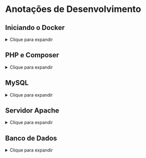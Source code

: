 # Anotações de Desenvolvimento

## Iniciando o Docker

<details>
<summary>Clique para expandir</summary>

- **Iniciar serviço Docker:**
  ```bash
  sudo service docker start
  ```

- **Lista de distribuições no WSL:**
  ```bash
  wsl --list --verbose
  ```

- **Definir versão padrão do WSL:**
  ```bash
  wsl --set-version Ubuntu-20.04 2
  ```

- **Desinstalar distribuição:**
  ```bash
  wsl --unregister Ubuntu-24.04
  ```

- **Configurações do WSL:**
  Ao iniciar o WSL, edite o arquivo de configuração:
  ```bash
  sudo vim /etc/wsl.conf
  ```

- **Iniciar ambiente Docker com docker-compose:**
  ```bash
  docker-compose up -d
  ```

</details>

## PHP e Composer

<details>
<summary>Clique para expandir</summary>

- **Instalar PHP CLI, Unzip e Curl:**
  ```bash
  sudo apt install php-cli unzip curl
  ```

- **Baixar o Composer:**
  ```bash
  curl -sS https://getcomposer.org/installer -o composer-setup.php
  ```

- **Instalar o Composer:**
  ```bash
  sudo php composer-setup.php --install-dir=/usr/local/bin --filename=composer
  ```

- **Criar um ambiente Laravel:**
  ```bash
  curl -s "https://laravel.build/laravel-10-teste?with=mysql,redis,mailpit" | bash
  ```

- **Verificar versões possíveis do PHP:**
  ```bash
  sudo update-alternatives --config php
  ```

</details>

## MySQL

<details>
<summary>Clique para expandir</summary>

- **Iniciar MySQL:**
  ```bash
  sudo service mysql start
  sudo mysql -u root -p
  ```

- **Redefinir privilégios de um usuário:**
  ```sql
  ALTER USER 'root'@'localhost' IDENTIFIED WITH mysql_native_password BY 'root';
  FLUSH PRIVILEGES;
  ```

- **Verificar a porta do MySQL:**
  ```bash
  cat /etc/mysql/mysql.conf.d/mysqld.cnf | grep port
  ```

- **Verificar conexão do MySQL:**
  ```bash
  sudo service mysql status
  ```

- **Instalar PHP para MySQL:**
  ```bash
  sudo apt install php8.2-mysql
  ```

- **Usando a porta 3306:**
  ```bash
  sudo ss -tuln | grep 3306
  sudo lsof -i :80
  ```

</details>

## Servidor Apache

<details>
<summary>Clique para expandir</summary>

- **Identificar status e parar servidor Apache:**
  ```bash
  sudo systemctl status apache2
  sudo systemctl stop apache2
  ```

- **Verificar o hash do instalador do Composer:**
  ```bash
  HASH=$(curl -sS https://composer.github.io/installer.sig)
  php -r "if (hash_file('SHA384', 'composer-setup.php') === '$HASH') { echo 'Installer verified'; } else { echo 'Installer corrupt'; unlink('composer-setup.php'); } echo PHP_EOL;"
  ```

</details>

## Banco de Dados

<details>
<summary>Clique para expandir</summary>

- **Criar usuário no banco de dados:**
  ```sql
  CREATE USER 'sail'@'%' IDENTIFIED BY 'password';
  GRANT ALL PRIVILEGES ON *.* TO 'sail'@'%';
  FLUSH PRIVILEGES;
  ```

- **Definir permissões e alterar o proprietário do diretório:**
  ```bash
  sudo chmod -R 775 /home/julio/projects/atlas-goinfra
  sudo chown -R $USER:$USER /home/julio/projects/atlas-goinfra
  ```

</details>
